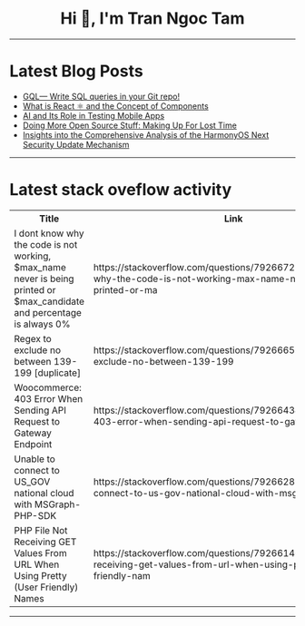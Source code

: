 <h1 align="center">Hi 👋, I'm Tran Ngoc Tam</h1>

---

# Latest Blog Posts 
<!-- BLOG-POST-LIST:START -->
- [GQL— Write SQL queries in your Git repo!](https://dev.to/joji/gql-write-sql-queries-in-your-git-repo-4g6p)
- [What is React ⚛️ and the Concept of Components](https://dev.to/shieldstring/what-is-react-and-the-concept-of-components-6h2)
- [AI and Its Role in Testing Mobile Apps](https://dev.to/misterankit/ai-and-its-role-in-testing-mobile-apps-57p0)
- [Doing More Open Source Stuff: Making Up For Lost Time](https://dev.to/udayrana/doing-more-open-source-stuff-making-up-for-lost-time-3ol2)
- [Insights into the Comprehensive Analysis of the HarmonyOS Next Security Update Mechanism](https://dev.to/xun_wang_6384a403f9817c2/insights-into-the-comprehensive-analysis-of-the-harmonyos-next-security-update-mechanism-3628)
<!-- BLOG-POST-LIST:END -->

---

# Latest stack oveflow activity
<table>
  <tr><th>Title</th><th>Link</th></tr>
  <!-- STACKOVERFLOW:START --><tr><td>I dont know why the code is not working, $max_name never is being printed or $max_candidate and percentage is always 0%</td><td>https://stackoverflow.com/questions/79266722/i-dont-know-why-the-code-is-not-working-max-name-never-is-being-printed-or-ma</td></tr><tr><td>Regex to exclude no between 139-199 [duplicate]</td><td>https://stackoverflow.com/questions/79266651/regex-to-exclude-no-between-139-199</td></tr><tr><td>Woocommerce: 403 Error When Sending API Request to Gateway Endpoint</td><td>https://stackoverflow.com/questions/79266434/woocommerce-403-error-when-sending-api-request-to-gateway-endpoint</td></tr><tr><td>Unable to connect to US_GOV national cloud with MSGraph-PHP-SDK</td><td>https://stackoverflow.com/questions/79266289/unable-to-connect-to-us-gov-national-cloud-with-msgraph-php-sdk</td></tr><tr><td>PHP File Not Receiving GET Values From URL When Using Pretty &lpar;User Friendly&rpar; Names</td><td>https://stackoverflow.com/questions/79266146/php-file-not-receiving-get-values-from-url-when-using-pretty-user-friendly-nam</td></tr><!-- STACKOVERFLOW:END -->
</table>

---


